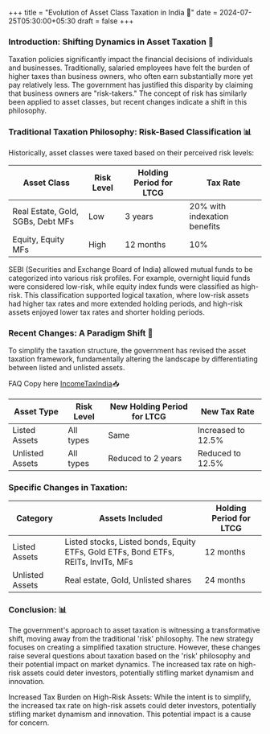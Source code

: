 +++ 
title = "Evolution of Asset Class Taxation in India 🚀" 
date = 2024-07-25T05:30:00+05:30 
draft = false 
+++

### Introduction: Shifting Dynamics in Asset Taxation 🔄

Taxation policies significantly impact the financial decisions of individuals and businesses. Traditionally, salaried employees have felt the burden of higher taxes than business owners, who often earn substantially more yet pay relatively less. The government has justified this disparity by claiming that business owners are "risk-takers." The concept of risk has similarly been applied to asset classes, but recent changes indicate a shift in this philosophy.

### Traditional Taxation Philosophy: Risk-Based Classification 📊

Historically, asset classes were taxed based on their perceived risk levels:

| **Asset Class**               | **Risk Level** | **Holding Period for LTCG** | **Tax Rate**                  |
|-------------------------------|----------------|-----------------------------|-------------------------------|
| Real Estate, Gold, SGBs, Debt MFs | Low            | 3 years                     | 20% with indexation benefits  |
| Equity, Equity MFs             | High           | 12 months                   | 10%                           |

SEBI (Securities and Exchange Board of India) allowed mutual funds to be categorized into various risk profiles. For example, overnight liquid funds were considered low-risk, while equity index funds were classified as high-risk. This classification supported logical taxation, where low-risk assets had higher tax rates and more extended holding periods, and high-risk assets enjoyed lower tax rates and shorter holding periods.

### Recent Changes: A Paradigm Shift 🔄

To simplify the taxation structure, the government has revised the asset taxation framework, fundamentally altering the landscape by differentiating between listed and unlisted assets.

FAQ Copy here [IncomeTaxIndia](https://incometaxindia.gov.in/Lists/Latest%20News/Attachments/673/FAQs%20-New-Capital-Gains-Taxation-regime.pdf)📥

| **Asset Type**     | **Risk Level**     | **New Holding Period for LTCG** | **New Tax Rate**           |
|--------------------|--------------------|---------------------------------|----------------------------|
| Listed Assets      | All types          | Same                            | Increased to 12.5%         |
| Unlisted Assets    | All types          | Reduced to 2 years              | Reduced to 12.5%           |


### Specific Changes in Taxation:

| **Category**       | **Assets Included**                                                                                                     | **Holding Period for LTCG** |
|--------------------|------------------------------------------------------------------------------------------------------------------------|-----------------------------|
| Listed Assets      | Listed stocks, Listed bonds, Equity ETFs, Gold ETFs, Bond ETFs, REITs, InvITs, MFs                                           | 12 months                   |
| Unlisted Assets    | Real estate, Gold, Unlisted shares                                                                                           | 24 months                   |

### Conclusion: 📊

The government's approach to asset taxation is witnessing a transformative shift, moving away from the traditional 'risk' philosophy. The new strategy focuses on creating a simplified taxation structure. However, these changes raise several questions about taxation based on the 'risk' philosophy and their potential impact on market dynamics. The increased tax rate on high-risk assets could deter investors, potentially stifling market dynamism and innovation.

Increased Tax Burden on High-Risk Assets: While the intent is to simplify, the increased tax rate on high-risk assets could deter investors, potentially stifling market dynamism and innovation. This potential impact is a cause for concern.
